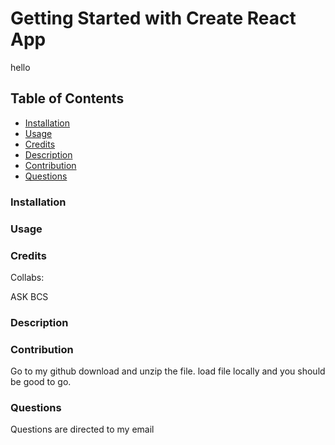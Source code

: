 # Getting Started with Create React App
hello
## Table of Contents

- [Installation](#installation)
- [Usage](#usage)
- [Credits](#credits)
- [Description](#bracket-description)
- [Contribution](#contritbution)
- [Questions](#questions)

### Installation

### Usage

### Credits

Collabs:

ASK BCS

### Description

### Contribution

Go to my github download and unzip the file. load file locally and you should be good to go.

### Questions

Questions are directed to my email
